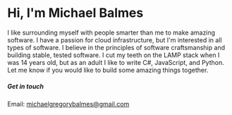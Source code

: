# Hi, I'm Michael Balmes

I like surrounding myself with people smarter than me to make amazing software. I have a passion for cloud infrastructure, but I'm interested in all types of software. I believe in the principles of software craftsmanship and building stable, tested software. I cut my teeth on the LAMP stack when I was 14 years old, but as an adult I like to write C#, JavaScript, and Python. Let me know if you would like to build some amazing things together.


##### Get in touch
Email: michaelgregorybalmes@gmail.com